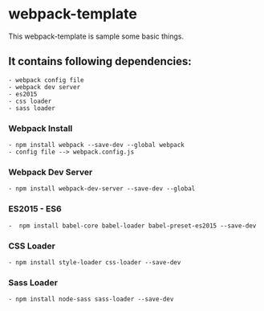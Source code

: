 # webpack-template
This webpack-template is sample some basic things.

## It contains following dependencies:
	- webpack config file
	- webpack dev server
	- es2015
	- css loader
	- sass loader

### Webpack Install
	- npm install webpack --save-dev --global webpack
	- config file --> webpack.config.js

### Webpack Dev Server
	- npm install webpack-dev-server --save-dev --global

### ES2015 - ES6
	-  npm install babel-core babel-loader babel-preset-es2015 --save-dev

### CSS Loader
	- npm install style-loader css-loader --save-dev

### Sass Loader
	- npm install node-sass sass-loader --save-dev
